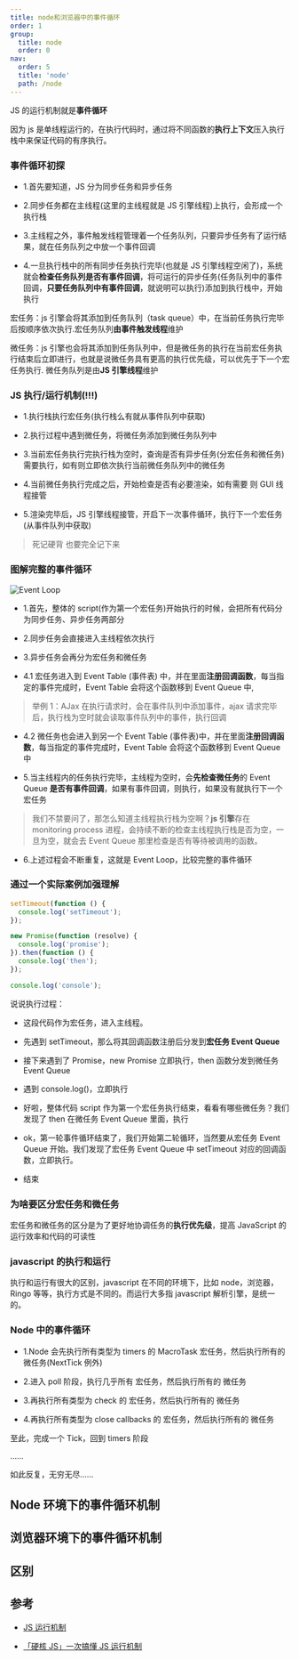 ```yaml
---
title: node和浏览器中的事件循环
order: 1
group:
  title: node
  order: 0
nav:
  order: 5
  title: 'node'
  path: /node
---
```


JS 的运行机制就是**事件循环**

因为 js 是单线程运行的，在执行代码时，通过将不同函数的**执行上下文**压入执行栈中来保证代码的有序执行。

### 事件循环初探

- 1.首先要知道，JS 分为同步任务和异步任务
- 2.同步任务都在主线程(这里的主线程就是 JS 引擎线程)上执行，会形成一个执行栈

- 3.主线程之外，事件触发线程管理着一个任务队列，只要异步任务有了运行结果，就在任务队列之中放一个事件回调
- 4.一旦执行栈中的所有同步任务执行完毕(也就是 JS 引擎线程空闲了)，系统就会**检查任务队列是否有事件回调**，将可运行的异步任务(任务队列中的事件回调，**只要任务队列中有事件回调**，就说明可以执行)添加到执行栈中，开始执行

宏任务：js 引擎会将其添加到任务队列（task queue）中，在当前任务执行完毕后按顺序依次执行.宏任务队列**由事件触发线程**维护

微任务：js 引擎也会将其添加到任务队列中，但是微任务的执行在当前宏任务执行结束后立即进行，也就是说微任务具有更高的执行优先级，可以优先于下一个宏任务执行. 微任务队列是由**JS 引擎线程**维护

### JS 执行/运行机制(!!!)

- 1.执行栈执行宏任务(执行栈么有就从事件队列中获取)

- 2.执行过程中遇到微任务，将微任务添加到微任务队列中

- 3.当前宏任务执行完执行栈为空时，查询是否有异步任务(分宏任务和微任务)需要执行，如有则立即依次执行当前微任务队列中的微任务

- 4.当前微任务执行完成之后，开始检查是否有必要渲染，如有需要 则 GUI 线程接管

- 5.渲染完毕后，JS 引擎线程接管，开启下一次事件循环，执行下一个宏任务(从事件队列中获取)

> 死记硬背 也要完全记下来

### 图解完整的事件循环

![Event Loop](https://p1-jj.byteimg.com/tos-cn-i-t2oaga2asx/gold-user-assets/2020/1/18/16fb7ae3b678f1ea~tplv-t2oaga2asx-jj-mark:3024:0:0:0:q75.awebp)

- 1.首先，整体的 script(作为第一个宏任务)开始执行的时候，会把所有代码分为同步任务、异步任务两部分

- 2.同步任务会直接进入主线程依次执行

- 3.异步任务会再分为宏任务和微任务

- 4.1 宏任务进入到 Event Table (事件表) 中，并在里面**注册回调函数**，每当指定的事件完成时，Event Table 会将这个函数移到 Event Queue 中,

> 举例 1：AJax 在执行请求时，会在事件队列中添加事件，ajax 请求完毕后，执行栈为空时就会读取事件队列中的事件，执行回调

- 4.2 微任务也会进入到另一个 Event Table (事件表)中，并在里面**注册回调函数**，每当指定的事件完成时，Event Table 会将这个函数移到 Event Queue 中

- 5.当主线程内的任务执行完毕，主线程为空时，会**先检查微任务**的 Event Queue **是否有事件回调**，如果有事件回调，则执行，如果没有就执行下一个宏任务

> 我们不禁要问了，那怎么知道主线程执行栈为空啊？**js 引擎**存在 monitoring process 进程，会持续不断的检查主线程执行栈是否为空，一旦为空，就会去 Event Queue 那里检查是否有等待被调用的函数。

- 6.上述过程会不断重复，这就是 Event Loop，比较完整的事件循环

### 通过一个实际案例加强理解

```js
setTimeout(function () {
  console.log('setTimeout');
});

new Promise(function (resolve) {
  console.log('promise');
}).then(function () {
  console.log('then');
});

console.log('console');
```

说说执行过程：

- 这段代码作为宏任务，进入主线程。

- 先遇到 setTimeout，那么将其回调函数注册后分发到**宏任务 Event Queue**

- 接下来遇到了 Promise，new Promise 立即执行，then 函数分发到微任务 Event Queue

- 遇到 console.log()，立即执行

- 好啦，整体代码 script 作为第一个宏任务执行结束，看看有哪些微任务？我们发现了 then 在微任务 Event Queue 里面，执行

- ok，第一轮事件循环结束了，我们开始第二轮循环，当然要从宏任务 Event Queue 开始。我们发现了宏任务 Event Queue 中 setTimeout 对应的回调函数，立即执行。

- 结束

### 为啥要区分宏任务和微任务

宏任务和微任务的区分是为了更好地协调任务的**执行优先级**，提高 JavaScript 的运行效率和代码的可读性

### javascript 的执行和运行

执行和运行有很大的区别，javascript 在不同的环境下，比如 node，浏览器，Ringo 等等，执行方式是不同的。而运行大多指 javascript 解析引擎，是统一的。

### Node 中的事件循环

- 1.Node 会先执行所有类型为 timers 的 MacroTask 宏任务，然后执行所有的 微任务(NextTick 例外)

- 2.进入 poll 阶段，执行几乎所有 宏任务，然后执行所有的 微任务

- 3.再执行所有类型为 check 的 宏任务，然后执行所有的 微任务

- 4.再执行所有类型为 close callbacks 的 宏任务，然后执行所有的 微任务

至此，完成一个 Tick，回到 timers 阶段

……

如此反复，无穷无尽……

## Node 环境下的事件循环机制

## 浏览器环境下的事件循环机制

## 区别

## 参考

- [JS 运行机制](https://juejin.cn/post/6976927131095793678?searchId=20231201210755359B842682307A9F6668)

- [「硬核 JS」一次搞懂 JS 运行机制](https://juejin.cn/post/6844904050543034376?searchId=20231201233712D5595BAB6E2502B738BB)
